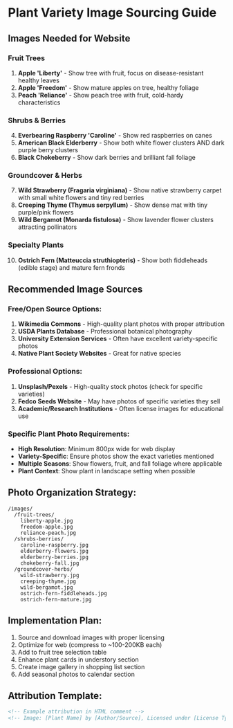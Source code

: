 # Plant Variety Image Sourcing Guide

## Images Needed for Website

### Fruit Trees
1. **Apple 'Liberty'** - Show tree with fruit, focus on disease-resistant healthy leaves
2. **Apple 'Freedom'** - Show mature apples on tree, healthy foliage
3. **Peach 'Reliance'** - Show peach tree with fruit, cold-hardy characteristics

### Shrubs & Berries  
4. **Everbearing Raspberry 'Caroline'** - Show red raspberries on canes
5. **American Black Elderberry** - Show both white flower clusters AND dark purple berry clusters
6. **Black Chokeberry** - Show dark berries and brilliant fall foliage

### Groundcover & Herbs
7. **Wild Strawberry (Fragaria virginiana)** - Show native strawberry carpet with small white flowers and tiny red berries
8. **Creeping Thyme (Thymus serpyllum)** - Show dense mat with tiny purple/pink flowers
9. **Wild Bergamot (Monarda fistulosa)** - Show lavender flower clusters attracting pollinators

### Specialty Plants
10. **Ostrich Fern (Matteuccia struthiopteris)** - Show both fiddleheads (edible stage) and mature fern fronds

## Recommended Image Sources

### Free/Open Source Options:
1. **Wikimedia Commons** - High-quality plant photos with proper attribution
2. **USDA Plants Database** - Professional botanical photography
3. **University Extension Services** - Often have excellent variety-specific photos
4. **Native Plant Society Websites** - Great for native species

### Professional Options:
1. **Unsplash/Pexels** - High-quality stock photos (check for specific varieties)
2. **Fedco Seeds Website** - May have photos of specific varieties they sell
3. **Academic/Research Institutions** - Often license images for educational use

### Specific Plant Photo Requirements:
- **High Resolution**: Minimum 800px wide for web display
- **Variety-Specific**: Ensure photos show the exact varieties mentioned
- **Multiple Seasons**: Show flowers, fruit, and fall foliage where applicable
- **Plant Context**: Show plant in landscape setting when possible

## Photo Organization Strategy:
```
/images/
  /fruit-trees/
    liberty-apple.jpg
    freedom-apple.jpg
    reliance-peach.jpg
  /shrubs-berries/
    caroline-raspberry.jpg
    elderberry-flowers.jpg
    elderberry-berries.jpg
    chokeberry-fall.jpg
  /groundcover-herbs/
    wild-strawberry.jpg
    creeping-thyme.jpg
    wild-bergamot.jpg
    ostrich-fern-fiddleheads.jpg
    ostrich-fern-mature.jpg
```

## Implementation Plan:
1. Source and download images with proper licensing
2. Optimize for web (compress to ~100-200KB each)
3. Add to fruit tree selection table
4. Enhance plant cards in understory section
5. Create image gallery in shopping list section
6. Add seasonal photos to calendar section

## Attribution Template:
```html
<!-- Example attribution in HTML comment -->
<!-- Image: [Plant Name] by [Author/Source], Licensed under [License Type] -->
```
